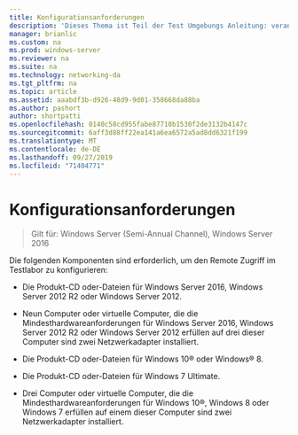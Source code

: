 ```yaml
---
title: Konfigurationsanforderungen
description: 'Dieses Thema ist Teil der Test Umgebungs Anleitung: veranschaulichen einer DirectAccess-Bereitstellung für mehrere Standorte für Windows Server 2016'
manager: brianlic
ms.custom: na
ms.prod: windows-server
ms.reviewer: na
ms.suite: na
ms.technology: networking-da
ms.tgt_pltfrm: na
ms.topic: article
ms.assetid: aaabdf3b-d926-48d9-9d01-358668da88ba
ms.author: pashort
author: shortpatti
ms.openlocfilehash: 0140c58cd955fabe87710b1530f2de3132b4147c
ms.sourcegitcommit: 6aff3d88ff22ea141a6ea6572a5ad8dd6321f199
ms.translationtype: MT
ms.contentlocale: de-DE
ms.lasthandoff: 09/27/2019
ms.locfileid: "71404771"
---
```

# <a name="configuration-requirements"></a>Konfigurationsanforderungen

>Gilt für: Windows Server (Semi-Annual Channel), Windows Server 2016

Die folgenden Komponenten sind erforderlich, um den Remote Zugriff im Testlabor zu konfigurieren:  
  
-   Die Produkt-CD oder-Dateien für Windows Server 2016, Windows Server 2012 R2 oder Windows Server 2012.  
  
-   Neun Computer oder virtuelle Computer, die die Mindesthardwareanforderungen für Windows Server 2016, Windows Server 2012 R2 oder Windows Server 2012 erfüllen auf drei dieser Computer sind zwei Netzwerkadapter installiert.  
  
-   Die Produkt-CD oder-Dateien für Windows 10&reg; oder Windows&reg; 8.  
  
-   Die Produkt-CD oder-Dateien für Windows 7 Ultimate.  
  
-   Drei Computer oder virtuelle Computer, die die Mindesthardwareanforderungen für Windows 10&reg;, Windows 8 oder Windows 7 erfüllen auf einem dieser Computer sind zwei Netzwerkadapter installiert.  
  



